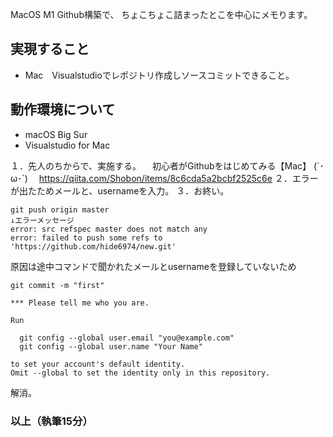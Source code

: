 MacOS M1 Github構築で、
ちょこちょこ詰まったとこを中心にメモります。

## 実現すること
- Mac　Visualstudioでレポジトリ作成しソースコミットできること。


## 動作環境について

- macOS Big Sur 
- Visualstudio for Mac

１．先人のちからで、実施する。
　初心者がGithubをはじめてみる【Mac】 (´･ω･`)
　https://qiita.com/Shobon/items/8c6cda5a2bcbf2525c6e
２．エラーが出たためメールと、usernameを入力。
３．お終い。


```terminal:terminal
git push origin master
↓エラーメッセージ
error: src refspec master does not match any
error: failed to push some refs to 'https://github.com/hide6974/new.git'
```

原因は途中コマンドで聞かれたメールとusernameを登録していないため

```terminal:terminal
git commit -m "first" 

*** Please tell me who you are.

Run

  git config --global user.email "you@example.com"
  git config --global user.name "Your Name"

to set your account's default identity.
Omit --global to set the identity only in this repository.
```
解消。

### 以上（執筆15分）

